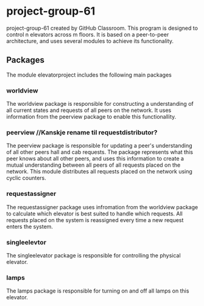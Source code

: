 # project-group-61
project-group-61 created by GitHub Classroom.
This program is designed to control n elevators across m floors. It is based on a peer-to-peer architecture, and uses several modules to achieve its functionality.

## Packages
The module elevatorproject includes the following main packages
### worldview
The worldview package is responsible for constructing a understanding of all current states and requests of all peers on the network. It uses information from the peerview package to enable this functionallity. 
### peerview //Kanskje rename til requestdistributor?
The peerview package is responsible for updating a peer's understanding of all other peers hall and cab requests. The package represents what this peer knows about all other peers, and uses this information to create a mutual understanding between all peers of all requests placed on the network. This module distributes all requests placed on the network using cyclic counters.
### requestassigner
The requestassigner package uses infromation from the worldview package to calculate which elevator is best suited to handle which requests. All requests placed on the system is reassigned every time a new request enters the system.

### singleelevtor
The singleelevator package is responsible for controlling the physical elevator.
### lamps
The lamps package is responsible for turning on and off all lamps on this elevator. 










